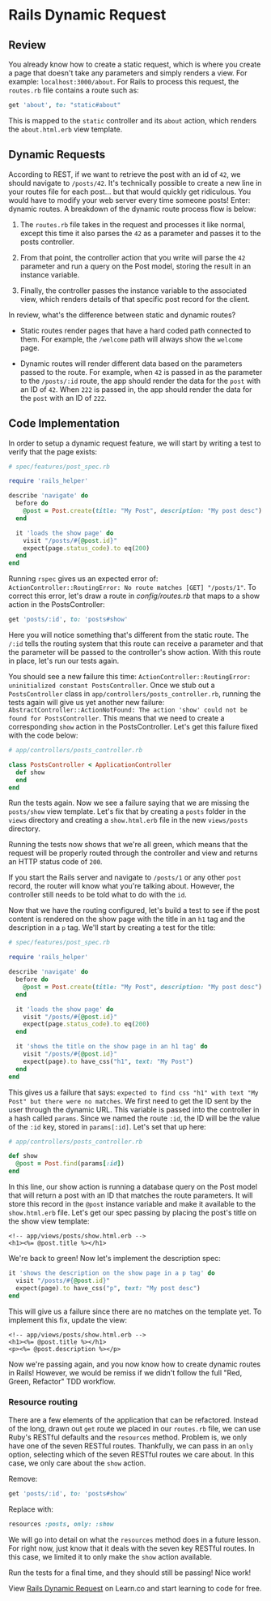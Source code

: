 # Rails Dynamic Request



## Review

You already know how to create a static request, which is where you create a
page that doesn't take any parameters and simply renders a view. For example:
`localhost:3000/about`. For Rails to process this request, the `routes.rb` file
contains a route such as:

```ruby
get 'about', to: "static#about"
```

This is mapped to the `static` controller and its `about` action, which renders
the `about.html.erb` view template.

## Dynamic Requests

According to REST, if we want to retrieve the post with an id of `42`, we should
navigate to `/posts/42`. It's technically possible to create a new line in your
routes file for each post... but that would quickly get ridiculous. You would
have to modify your web server every time someone posts! Enter: dynamic routes.
A breakdown of the dynamic route process flow is below:

1.  The `routes.rb` file takes in the request and processes it like normal,
    except this time it also parses the `42` as a parameter and passes it to the
    posts controller.

2.  From that point, the controller action that you write will parse the `42`
    parameter and run a query on the Post model, storing the result in an instance
    variable.

3.  Finally, the controller passes the instance variable to the associated view,
    which renders details of that specific post record for the client.

In review, what's the difference between static and dynamic routes?

- Static routes render pages that have a hard coded path connected to them. For
  example, the `/welcome` path will always show the `welcome` page.

- Dynamic routes will render different data based on the parameters passed to the
  route. For example, when `42` is passed in as the parameter to the `/posts/:id`
  route, the app should render the data for the `post` with an ID of `42`. When
  `222` is passed in, the app should render the data for the `post` with an ID of
  `222`.

## Code Implementation

In order to setup a dynamic request feature, we will start by writing a test to
verify that the page exists:

```ruby
# spec/features/post_spec.rb

require 'rails_helper'

describe 'navigate' do
  before do
    @post = Post.create(title: "My Post", description: "My post desc")
  end

  it 'loads the show page' do
    visit "/posts/#{@post.id}"
    expect(page.status_code).to eq(200)
  end
end
```

Running `rspec` gives us an expected error of: `ActionController::RoutingError: No route matches [GET] "/posts/1"`. To correct this error, let's draw a route in
_config/routes.rb_ that maps to a show action in the PostsController:

```ruby
get 'posts/:id', to: 'posts#show'
```

Here you will notice something that's different from the static route. The
`/:id` tells the routing system that this route can receive a parameter and that
the parameter will be passed to the controller's show action. With this route in
place, let's run our tests again.

You should see a new failure this time: `ActionController::RoutingError: uninitialized constant PostsController`. Once we stub out a `PostsController`
class in `app/controllers/posts_controller.rb`, running the tests again will
give us yet another new failure: `AbstractController::ActionNotFound: The action 'show' could not be found for PostsController`. This means that we need to
create a corresponding `show` action in the PostsController. Let's get this
failure fixed with the code below:

```ruby
# app/controllers/posts_controller.rb

class PostsController < ApplicationController
  def show
  end
end
```

Run the tests again. Now we see a failure saying that we are missing the
`posts/show` view template. Let's fix that by creating a `posts` folder in the
`views` directory and creating a `show.html.erb` file in the new `views/posts`
directory.

Running the tests now shows that we're all green, which means that the request
will be properly routed through the controller and view and returns an HTTP
status code of `200`.

If you start the Rails server and navigate to `/posts/1` or any other `post`
record, the router will know what you're talking about. However, the controller
still needs to be told what to do with the `id`.

Now that we have the routing configured, let's build a test to see if the post
content is rendered on the show page with the title in an `h1` tag and the
description in a `p` tag. We'll start by creating a test for the title:

```ruby
# spec/features/post_spec.rb

require 'rails_helper'

describe 'navigate' do
  before do
    @post = Post.create(title: "My Post", description: "My post desc")
  end

  it 'loads the show page' do
    visit "/posts/#{@post.id}"
    expect(page.status_code).to eq(200)
  end

  it 'shows the title on the show page in an h1 tag' do
    visit "/posts/#{@post.id}"
    expect(page).to have_css("h1", text: "My Post")
  end
end
```

This gives us a failure that says: `expected to find css "h1" with text "My Post" but there were no matches`. We first need to get the ID sent by the user
through the dynamic URL. This variable is passed into the controller in a hash
called `params`. Since we named the route `:id`, the ID will be the value of the
`:id` key, stored in `params[:id]`. Let's set that up here:

```ruby
# app/controllers/posts_controller.rb

def show
  @post = Post.find(params[:id])
end
```

In this line, our show action is running a database query on the Post model that
will return a post with an ID that matches the route parameters. It will store
this record in the `@post` instance variable and make it available to the
`show.html.erb` file. Let's get our spec passing by placing the post's title on
the show view template:

```erb
<!-- app/views/posts/show.html.erb -->
<h1><%= @post.title %></h1>
```

We're back to green! Now let's implement the description spec:

```ruby
it 'shows the description on the show page in a p tag' do
  visit "/posts/#{@post.id}"
  expect(page).to have_css("p", text: "My post desc")
end
```

This will give us a failure since there are no matches on the template yet. To
implement this fix, update the view:

```erb
<!-- app/views/posts/show.html.erb -->
<h1><%= @post.title %></h1>
<p><%= @post.description %></p>
```

Now we're passing again, and you now know how to create dynamic routes in Rails!
However, we would be remiss if we didn't follow the full "Red, Green, Refactor"
TDD workflow.

### Resource routing

There are a few elements of the application that can be refactored. Instead of
the long, drawn out `get` route we placed in our `routes.rb` file, we can use
Ruby's RESTful defaults and the `resources` method. Problem is, we only have one
of the seven RESTful routes. Thankfully, we can pass in an `only` option,
selecting which of the seven RESTful routes we care about. In this case, we only
care about the `show` action.

Remove:

```ruby
get 'posts/:id', to: 'posts#show'
```

Replace with:

```ruby
resources :posts, only: :show
```

We will go into detail on what the `resources` method does in a future lesson.
For right now, just know that it deals with the seven key RESTful routes. In
this case, we limited it to only make the `show` action available.

Run the tests for a final time, and they should still be passing! Nice work!

<p class='util--hide'>View <a href='https://learn.co/lessons/rails-dynamic-request-readme'>Rails Dynamic Request</a> on Learn.co and start learning to code for free.</p>
